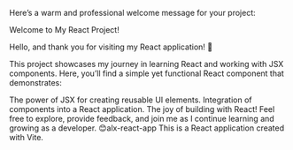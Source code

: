 
Here’s a warm and professional welcome message for your project:

Welcome to My React Project!

Hello, and thank you for visiting my React application! 🎉

This project showcases my journey in learning React and working with JSX components. Here, you’ll find a simple yet functional React component that demonstrates:

The power of JSX for creating reusable UI elements.
Integration of components into a React application.
The joy of building with React!
Feel free to explore, provide feedback, and join me as I continue learning and growing as a developer. 😊alx-react-app
This is a React application created with Vite.
